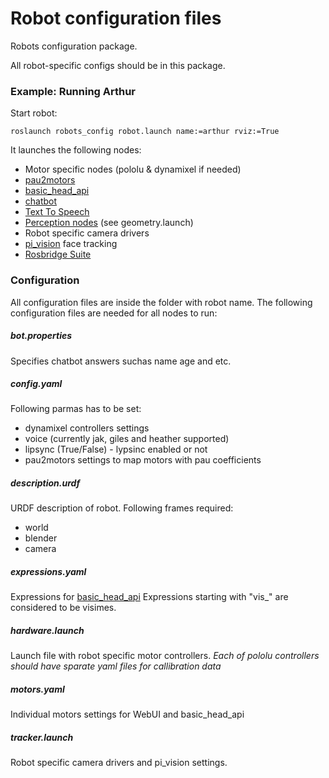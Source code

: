 # Robot configuration files

Robots configuration package.

All robot-specific configs should be in this package.

### Example: Running Arthur

Start robot:
```
roslaunch robots_config robot.launch name:=arthur rviz:=True
```

It launches the following nodes:
  * Motor specific nodes (pololu & dynamixel if needed)
  * [pau2motors](https://github.com/hansonrobotics/pau2motors)
  * [basic_head_api](https://github.com/hansonrobotics/basic_head_api)
  * [chatbot](https://github.com/hansonrobotics/chatbot)
  * [Text To Speech](https://github.com/hansonrobotics/tts)
  * [Perception nodes](https://github.com/hansonrobotics/perception) (see geometry.launch)
  * Robot specific camera drivers
  * [pi_vision](https://github.com/hansonrobotics/pi_vision) face tracking
  * [Rosbridge Suite](http://wiki.ros.org/rosbridge_suite)

### Configuration
All configuration files are inside the folder with robot name.
The following configuration files are needed for all nodes to run:

##### bot.properties
Specifies chatbot answers suchas name age and etc.

##### config.yaml
Following parmas has to be set:
  * dynamixel controllers settings
  * voice (currently jak, giles and heather supported)
  * lipsync (True/False) - lypsinc enabled or not
  * pau2motors settings to map motors with pau coefficients

##### description.urdf
URDF description of robot. Following frames required:
  * world
  * blender
  * camera

##### expressions.yaml
Expressions for [basic_head_api](https://github.com/hansonrobotics/basic_head_api)
Expressions starting with "vis_" are considered to be visimes.


##### hardware.launch
Launch file with robot specific motor controllers.
_Each of pololu controllers should have sparate yaml files for callibration data_

##### motors.yaml
Individual motors settings for WebUI and basic_head_api

##### tracker.launch
Robot specific camera drivers and pi_vision settings.









